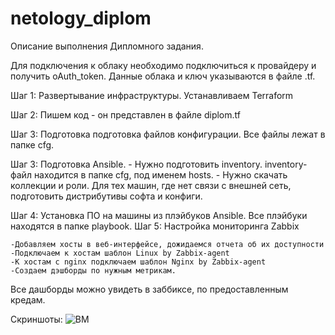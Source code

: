 # netology_diplom
Описание выполнения Дипломного задания.

Для подключения к облаку необходимо подключиться к провайдеру и получить oAuth_token. Данные облака и ключ указываются в  файле .tf.

Шаг 1: Развертывание инфраструктуры. Устанавливаем Terraform

Шаг 2: Пишем код - он представлен в файле diplom.tf 

Шаг 3: Подготовка подготовка файлов конфигурации. Все файлы лежат в папке cfg.

Шаг 3: Подготовка Ansible. 
       - Нужно подготовить inventory. inventory-файл находится в папке cfg, под именем hosts.
       - Нужно скачать коллекции и роли. Для тех машин, где нет связи с внешней сеть, подготовить дистрибутивы софта и конфиги.

Шаг 4: Установка ПО на машины из плэйбуков Ansible. Все плэйбуки находятся в папке playbook.
Шаг 5: Настройка мониторинга Zabbix

    -Добавляем хосты в веб-интерфейсе, дожидаемся отчета об их доступности
    -Подключаем к хостам шаблон Linux by Zabbix-agent
    -К хостам с nginx подключаем шаблон Nginx by Zabbix-agent
    -Создаем дэшборды по нужным метрикам.
Все дашборды можно увидеть в заббиксе, по предоставленным кредам.

Скриншоты:
![ВМ](https://github.com/d-nikolaev-cybersec/netology_diplom/assets/107998187/62843753-da7b-4b67-b3c6-3f5a54cf0d96)



